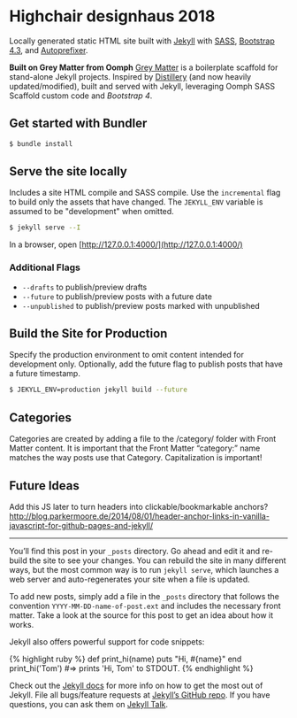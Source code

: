 Highchair designhaus 2018
=========================

Locally generated static HTML site built with [Jekyll](https://jekyllrb.com/) with [SASS](https://sass-lang.com/), [Bootstrap 4.3](https://getbootstrap.com/docs/4.3/getting-started/introduction/), and [Autoprefixer](https://github.com/vwochnik/jekyll-autoprefixer).

**Built on Grey Matter from Oomph**
[Grey Matter](https://github.com/oomphinc/oomph-grey-matter) is a boilerplate scaffold for stand-alone Jekyll projects. Inspired by [Distillery](https://github.com/thinkshout/distillery/tree/master/) (and now heavily updated/modified), built and served with Jekyll, leveraging Oomph SASS Scaffold custom code and *Bootstrap 4*.


## Get started with Bundler

```bash
$ bundle install
```

## Serve the site locally

Includes a site HTML compile and SASS compile. Use the `incremental` flag to build 
only the assets that have changed. The `JEKYLL_ENV` variable is assumed to be 
"development" when omitted. 

```bash
$ jekyll serve --I
```

In a browser, open [http://127.0.0.1:4000/](http://127.0.0.1:4000/)

### Additional Flags

+ `--drafts` to publish/preview drafts
+ `--future` to publish/preview posts with a future date
+ `--unpublished` to publish/preview posts marked with unpublished


## Build the Site for Production

Specify the production environment to omit content intended for development only. 
Optionally, add the future flag to publish posts that have a future timestamp. 

```bash
$ JEKYLL_ENV=production jekyll build --future
```


## Categories

Categories are created by adding a file to the /category/ folder with Front Matter content. 
It is important that the Front Matter “category:” name matches the way posts use that Category. 
Capitalization is important! 


## Future Ideas

Add this JS later to turn headers into clickable/bookmarkable anchors?
http://blog.parkermoore.de/2014/08/01/header-anchor-links-in-vanilla-javascript-for-github-pages-and-jekyll/


* * *


You’ll find this post in your `_posts` directory. Go ahead and edit it and re-build the site to see your changes. You can rebuild the site in many different ways, but the most common way is to run `jekyll serve`, which launches a web server and auto-regenerates your site when a file is updated.

To add new posts, simply add a file in the `_posts` directory that follows the convention `YYYY-MM-DD-name-of-post.ext` and includes the necessary front matter. Take a look at the source for this post to get an idea about how it works.

Jekyll also offers powerful support for code snippets:

{% highlight ruby %}
def print_hi(name)
  puts "Hi, #{name}"
end
print_hi('Tom')
#=> prints 'Hi, Tom' to STDOUT.
{% endhighlight %}

Check out the [Jekyll docs][jekyll-docs] for more info on how to get the most out of Jekyll. File all bugs/feature requests at [Jekyll’s GitHub repo][jekyll-gh]. If you have questions, you can ask them on [Jekyll Talk][jekyll-talk].

[jekyll-docs]: https://jekyllrb.com/docs/home
[jekyll-gh]:   https://github.com/jekyll/jekyll
[jekyll-talk]: https://talk.jekyllrb.com/